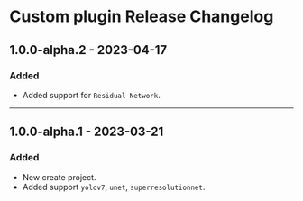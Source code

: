 # Custom plugin Release Changelog


## 1.0.0-alpha.2 - 2023-04-17
### Added
- Added support for `Residual Network`.  

-------------------------------------------------------------------

## 1.0.0-alpha.1 - 2023-03-21
### Added  
- New create project.   
- Added support `yolov7`, `unet`, `superresolutionnet`.

